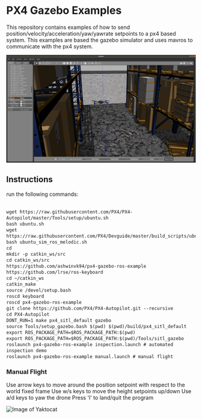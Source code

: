 # PX4 Gazebo Examples

This repository contains examples of how to send position/velocity/acceleration/yaw/yawrate setpoints to a px4 based system. This examples are based the gazebo simulator
and uses mavros to communicate with the px4 system.

[![IMAGE ALT TEXT HERE](https://github.com/ashwinvk94/px4-gazebo-ros-example/blob/master/demo.png?raw=true)](https://youtu.be/nsGc7zbpC5U)

## Instructions

run the following commands:
```

wget https://raw.githubusercontent.com/PX4/PX4-Autopilot/master/Tools/setup/ubuntu.sh
bash ubuntu.sh
wget https://raw.githubusercontent.com/PX4/Devguide/master/build_scripts/ubuntu_sim_ros_melodic.sh
bash ubuntu_sim_ros_melodic.sh
cd
mkdir -p catkin_ws/src
cd catkin_ws/src
https://github.com/ashwinvk94/px4-gazebo-ros-example
https://github.com/lrse/ros-keyboard
cd ~/catkin_ws
catkin_make
source /devel/setup.bash
roscd keyboard
roscd px4-gazebo-ros-example
git clone https://github.com/PX4/PX4-Autopilot.git --recursive
cd PX4-Autopilot
DONT_RUN=1 make px4_sitl_default gazebo
source Tools/setup_gazebo.bash $(pwd) $(pwd)/build/px4_sitl_default
export ROS_PACKAGE_PATH=$ROS_PACKAGE_PATH:$(pwd)
export ROS_PACKAGE_PATH=$ROS_PACKAGE_PATH:$(pwd)/Tools/sitl_gazebo
roslaunch px4-gazebo-ros-example inspection.launch # automated inspection demo
roslaunch px4-gazebo-ros-example manual.launch # manual flight
```
### Manual Flight
Use arrow keys to move around the position setpoint with respect to the world fixed frame
Use w/s keys to move the height setpoints up/down
Use a/d keys to yaw the drone
Press 'l' to land/quit the program


![Image of Yaktocat]()
